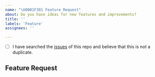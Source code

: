 ```yaml
---
name: "\U0001F381 Feature Request"
about: Do you have ideas for new features and improvements?
title: ''
labels: 'Feature'
assignees: ''

---
```


<!--
  Hi there! Thank you for wanting to make Pendulum better.

  Before you submit this; let's make sure of a few things.
  Please make sure the following boxes are ticked if they are correct.
  If not, please try and fulfill these first.
-->

<!-- Checked checkbox should look like this: [x] -->
- [ ] I have searched the [issues](https://github.com/thunderock/graph_ml/issues) of this repo and believe that this is not a duplicate.

## Feature Request
<!-- Now feel free to write your idea for improvement. Thanks again 🙌 ❤️ -->
